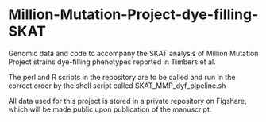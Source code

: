 # Million-Mutation-Project-dye-filling-SKAT
Genomic data and code to accompany the SKAT analysis of Million Mutation Project strains dye-filling phenotypes reported in Timbers et al.

The perl and R scripts in the repository are to be called and run in the correct order by the shell script called
SKAT_MMP_dyf_pipeline.sh

All data used for this project is stored in a private repository on Figshare, which will be made public upon publication 
of the manuscript.
